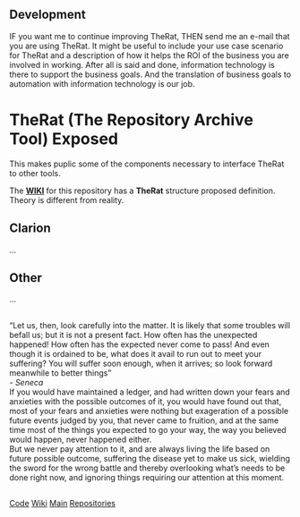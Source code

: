 ## Development
IF you want me to continue improving TheRat, THEN send me an e-mail that you are using TheRat.
 It might be useful to include your use case scenario for TheRat and a description of how it helps the ROI of the business you are involved in working.
 After all is said and done, information technology is there to support the business goals. 
 And the translation of business goals to automation with information technology is our job.


# TheRat (The Repository Archive Tool) Exposed
This makes puplic some of the components necessary to interface TheRat to other tools. 

The [**WIKI**](https://github.com/RobertArtigas/TheRatExposed/wiki) for this repository has a **TheRat** structure proposed definition. Theory is different from reality.

## Clarion
...

## Other
...

##

“Let us, then, look carefully into the matter. 
It is likely that some troubles will befall us; but it is not a present fact. 
How often has the unexpected happened! How often has the expected never come to pass! 
And even though it is ordained to be, what does it avail to run out to meet your suffering?
You will suffer soon enough, when it arrives; so look forward meanwhile to better things” <br/>
_- Seneca_
<br/>
If you would have maintained a ledger, and had written down your fears and anxieties with the possible outcomes of it, 
you would have found out that, most of your fears and anxieties were nothing but exageration of a possible 
future events judged by you, that never came to fruition, and at the same time most of the things you expected 
to go your way, the way you believed would happen, never happened either.
<br/>
But we never pay attention to it, and are always living the life based on future possible outcome, 
suffering the disease yet to make us sick, 
wielding the sword for the wrong battle and thereby overlooking what’s needs to be done right now, 
and ignoring things requiring our attention at this moment.

##

[Code](https://github.com/RobertArtigas/TheRatExposed) 
[Wiki](https://github.com/RobertArtigas/TheRatExposed/wiki) 
[Main](https://github.com/RobertArtigas) 
[Repositories](https://github.com/RobertArtigas?tab=repositories)


